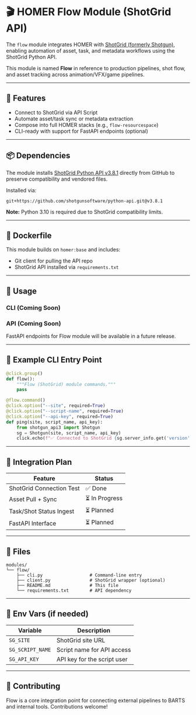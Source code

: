 # 🎬 HOMER Flow Module (ShotGrid API)

The `flow` module integrates HOMER with [ShotGrid (formerly Shotgun)](https://www.autodesk.com/products/shotgrid/overview), enabling automation of asset, task, and metadata workflows using the ShotGrid Python API.

This module is named **Flow** in reference to production pipelines, shot flow, and asset tracking across animation/VFX/game pipelines.

---

## 🔧 Features

- Connect to ShotGrid via API Script
- Automate asset/task sync or metadata extraction
- Compose into full HOMER stacks (e.g., `flow-resourcespace`)
- CLI-ready with support for FastAPI endpoints (optional)

---

## 📦 Dependencies

The module installs [ShotGrid Python API v3.8.1](https://github.com/shotgunsoftware/python-api/tree/v3.8.1) directly from GitHub to preserve compatibility and vendored files.

Installed via:

```text
git+https://github.com/shotgunsoftware/python-api.git@v3.8.1
````

**Note:** Python 3.10 is required due to ShotGrid compatibility limits.

---

## 🐳 Dockerfile

This module builds on `homer:base` and includes:

* Git client for pulling the API repo
* ShotGrid API installed via `requirements.txt`

---

## 🚀 Usage

### CLI (Coming Soon)


### API (Coming Soon)

FastAPI endpoints for Flow module will be available in a future release.

---

## 🧪 Example CLI Entry Point

```python
@click.group()
def flow():
    """Flow (ShotGrid) module commands."""
    pass

@flow.command()
@click.option("--site", required=True)
@click.option("--script-name", required=True)
@click.option("--api-key", required=True)
def ping(site, script_name, api_key):
    from shotgun_api3 import Shotgun
    sg = Shotgun(site, script_name, api_key)
    click.echo(f"✅ Connected to ShotGrid {sg.server_info.get('version')}")
```

---

## 🧩 Integration Plan

| Feature                  | Status        |
| ------------------------ | ------------- |
| ShotGrid Connection Test | ✅ Done        |
| Asset Pull + Sync        | ⏳ In Progress |
| Task/Shot Status Ingest  | ⏳ Planned     |
| FastAPI Interface        | ⏳ Planned     |

---

## 📁 Files

```
modules/
└── flow/
    ├── cli.py                  # Command-line entry
    ├── client.py               # ShotGrid wrapper (optional)
    ├── README.md               # This file
    └── requirements.txt        # API dependency
```

---

## 🔐 Env Vars (if needed)

| Variable         | Description                 |
| ---------------- | --------------------------- |
| `SG_SITE`        | ShotGrid site URL           |
| `SG_SCRIPT_NAME` | Script name for API access  |
| `SG_API_KEY`     | API key for the script user |


---

## 🤝 Contributing

Flow is a core integration point for connecting external pipelines to BARTS and internal tools. Contributions welcome!